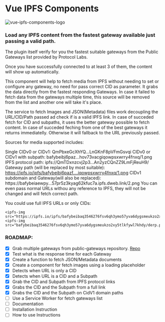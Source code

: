 # Vue IPFS Components
![vue-ipfs-components-logo](https://bafybeih2qkxommebznq6zavgqltidbmszz5j6tssoq75coj2yjg554mldm.ipfs.w3s.link/ipfs.png)

### Load any IPFS content from the fastest gateway available just passing a valid path.

The plugin itself verify for you the fastest suitable gateways from the Public Gateways list provided by Protocol Labs.

Once you have successfully connected to at least 3 of them, the content will show up automatically.

This component will help to fetch media from IPFS without needing to set or configure any gateway, no need for pass correct CID as parameter. It grabs the data directly from the fastest responding Gateways. In case it failed to fetch data from the gateways multiple time, this source will be removed from the list and another one will take it's place. 

The service to fetch Images and JSON(Metadata) files work decoupling the URL/CID/Path passed ad check if is a valid IPFS link. In case of succeded fetch for CID and subpaths, it uses the better gateway possible to fetch content. In case of succeded feching from one of the best gateways it returns immediatelly. Otherwise it will fallback to the URL previously passed.

Sources for media supported includes:

Single CIDv0 or CIDv1: QmPbxeGcXhYQ...LnGKnF8pVFmGsvqi
CIDv0 or CIDv1 with subpath: bafybeibj6paz...hov73vacgiqowpsxwrry4fnxq/1.png
IPFS protocol path: ipfs://QmTDxnzcvj2p3...An2yzCQnZZ9LmFjReuH9/
Gateway path (will be replaced by most suitable): https://ipfs.io/ipfs/bafybeibj6pazf....iqowpsxwrry4fnxq/1.png
CIDv1 subdomain and Gateway(will also be replaced): https://bafybeiaewpy...57pr5z3kyag62kfuc7a.ipfs.dweb.link/2.png
You can even pass normal URLs withou any reference to IPFS, they will not be changed and will fetch correct path.

You could use full IPFS URLs or only CIDs:
```
<ipfs-img src="https://ipfs.io/ipfs/bafybeibaq3546276fsv6qh3ymo57yva6dygsmeukzo2xy5tlkfywl7khdy/derp.png"/>
<ipfs-img src="bafybeibaq3546276fsv6qh3ymo57yva6dygsmeukzo2xy5tlkfywl7khdy/derp.png"/>
```

### ROADMAP:

- [x] Grab multiple gateways from public-gateways repository. [Repo](https://github.com/ipfs/public-gateway-checker/blob/master/src/gateways.json)
- [x] Test what is the response time for each Gateway
- [x] Create a function to fetch JSON/Metadata documents 
- [x] Create a component for fetch images using a loading placeholder
- [x] Detects when URL is only a CID
- [x] Detects when URL is a CID and a Subpath
- [x] Grab the CID and Subpath from IPFS protocol links
- [x] Grabs the CID and the Subpath from a full link
- [x] Grabs the CID and the Subpath on CidV1 domain paths
- [ ] Use a Service Worker for fetch gateways list
- [ ] Documentation
- [ ] Installation Instruction
- [ ] How to use Instructions